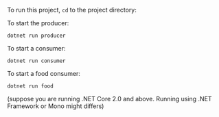 To run this project, `cd` to the project directory:

To start the producer:

```
dotnet run producer
```

To start a consumer:

```
dotnet run consumer
```

To start a food consumer:

```
dotnet run food
```

(suppose you are running .NET Core 2.0 and above. Running using .NET Framework or Mono might differs)